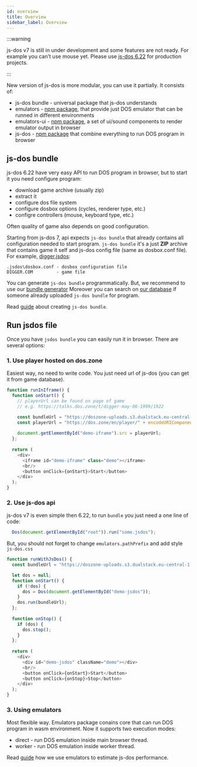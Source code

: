 ```yaml
---
id: overview
title: Overview 
sidebar_label: Overview 
---
```


:::warning

js-dos v7 is still in under development and some features are not ready.
For example you can't use mouse yet. Please use [js-dos 6.22](https://js-dos.com) for production
projects.

:::

New version of js-dos is more modular, you can use it partially. It consists of:
* js-dos bundle - universal package that js-dos understands
* emulators - [npm package](https://www.npmjs.com/package/emulators), that provide just DOS emulator that can be runned in different environments
* emulators-ui - [npm package](https://www.npmjs.com/package/emulators-ui), a set of ui/sound components to render emulator output in browser
* js-dos - [npm package](https://www.npmjs.com/package/js-dos/v/beta) that combine everything to run DOS program in browser

## js-dos bundle

js-dos 6.22 have very easy API to run DOS program in browser, but to start it you need configure program:
* download game archive (usually zip)
* extract it
* configure dos file system
* configure dosbox options (cycles, renderer type, etc.)
* configre controllers (mouse, keyboard type, etc.)

Often quality of game also depends on good configuration.

Starting from js-dos 7, api expects `js-dos bundle` that already contains all configuration needed to start program.
`js-dos bundle` it's a just **ZIP** archive that contains game it self and js-dos config file (same as dosbox.conf file). 
For example, [digger.jsdos](https://talks.dos.zone/t/digger-may-06-1999/1922): 
```
.jsdos\dosbox.conf - dosbox configuration file
DIGGER.COM         - game file
```

You can generate `js-dos bundle` programmatically. But, we recommend to use our [bundle generator](https://dos.zone/en/studio)
Moreover you can search on [our database](https://talks.dos.zone/search?expanded=true&q=%23en%20tags%3Ajsdos) if someone already uploaded `js-dos bundle` for program.

Read [guide](https://dos.zone/en/guide/studio) about creating `js-dos bundle`.

## Run jsdos file

Once you have `jsdos bundle` you can easily run it in browser. There are several options:

### 1. Use player hosted on dos.zone

Easiest way, no need to write code. You just need url of js-dos (you can get it from game database).

```js live
function runInIframe() {
  function onStart() {
    // playerUrl can be found on page of game
    // e.g. https://talks.dos.zone/t/digger-may-06-1999/1922

    const bundleUrl = "https://doszone-uploads.s3.dualstack.eu-central-1.amazonaws.com/original/2X/9/9ed7eb9c2c441f56656692ed4dc7ab28f58503ce.jsdos";
    const playerUrl = "https://dos.zone/en/player/" + encodeURIComponent(bundleUrl);
    
    document.getElementById("demo-iframe").src = playerUrl;
  };
  
  return (
    <div>
      <iframe id="demo-iframe" class="demo"></iframe>
      <br/>
      <button onClick={onStart}>Start</button>
    </div>
  );
}
```

### 2. Use js-dos api

js-dos v7 is even simple then 6.22, to run `bundle` you just need a one line of code:

```js
  Dos(document.getElementById("root")).run("some.jsdos");
```

But, you should not forget to change `emulators.pathPrefix` and add style `js-dos.css`


```js live
function runWithJsDos() {
  const bundleUrl = "https://doszone-uploads.s3.dualstack.eu-central-1.amazonaws.com/original/2X/9/9ed7eb9c2c441f56656692ed4dc7ab28f58503ce.jsdos";

  let dos = null;
  function onStart() {
    if (!dos) {
      dos = Dos(document.getElementById("demo-jsdos"));
    }
    dos.run(bundleUrl);
  };
  
  function onStop() {
    if (dos) {
      dos.stop();
    }
  };
  
  return (
    <div>
      <div id="demo-jsdos" className="demo"></div>
      <br/>
      <button onClick={onStart}>Start</button>
      <button onClick={onStop}>Stop</button>
    </div>
  );
}
```

### 3. Using emulators

Most flexible way. Emulators package conains core that can run DOS program in wasm environment. Now it supports two execution modes:
* direct - run DOS emulation inside main browser thread.
* worker - run DOS emulation inside worker thread.

Read [guide](estimating-performance) how we use emulators to estimate js-dos performance.
